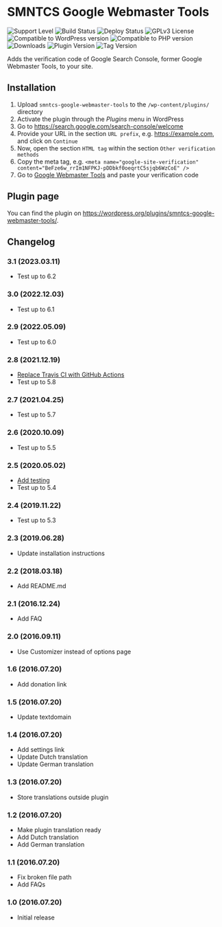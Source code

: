 # SMNTCS Google Webmaster Tools

![Support Level](https://img.shields.io/badge/support-active-green.svg)
![Build Status](https://github.com/nielslange/smntcs-google-webmaster-tools/actions/workflows/test.yml/badge.svg)
![Deploy Status](https://github.com/nielslange/smntcs-google-webmaster-tools/actions/workflows/deploy.yml/badge.svg)
![GPLv3 License](https://img.shields.io/github/license/nielslange/smntcs-google-webmaster-tools.svg)
![Compatible to WordPress version](https://plugintests.com/plugins/smntcs-google-webmaster-tools/wp-badge.svg)
![Compatible to PHP version](https://plugintests.com/plugins/smntcs-google-webmaster-tools/php-badge.svg)
![Downloads](https://img.shields.io/wordpress/plugin/dt/smntcs-google-webmaster-tools.svg)
![Plugin Version](https://img.shields.io/wordpress/plugin/v/smntcs-google-webmaster-tools.svg)
![Tag Version](https://img.shields.io/github/tag/nielslange/smntcs-google-webmaster-tools.svg)

Adds the verification code of Google Search Console, former Google Webmaster Tools, to your site.

## Installation

1. Upload `smntcs-google-webmaster-tools` to the `/wp-content/plugins/` directory
2. Activate the plugin through the _Plugins_ menu in WordPress
3. Go to https://search.google.com/search-console/welcome
4. Provide your URL in the section `URL prefix`, e.g. https://example.com, and click on `Continue`
5. Now, open the section `HTML tag` within the section `Other verification methods`
6. Copy the meta tag, e.g. `<meta name="google-site-verification" content="BeFze6w_rrIm1NFPKJ-pDDbkf0oeqrtC5sjqb6WzCoE" />`
7. Go to [Google Webmaster Tools](/wp-admin/customize.php?autofocus[control]=smntcs_google_webmaster_tools_tracking_code) and paste your verification code

## Plugin page

You can find the plugin on https://wordpress.org/plugins/smntcs-google-webmaster-tools/.

## Changelog

### 3.1 (2023.03.11)

-   Test up to 6.2

### 3.0 (2022.12.03)

-   Test up to 6.1

### 2.9 (2022.05.09)

-   Test up to 6.0

### 2.8 (2021.12.19)

-   [Replace Travis CI with GitHub Actions](https://github.com/nielslange/smntcs-google-webmaster-tools/issues/62)
-   Test up to 5.8

### 2.7 (2021.04.25)

-   Test up to 5.7

### 2.6 (2020.10.09)

-   Test up to 5.5

### 2.5 (2020.05.02)

-   [Add testing](https://github.com/nielslange/smntcs-google-webmaster-tools/issues/3)
-   Test up to 5.4

### 2.4 (2019.11.22)

-   Test up to 5.3

### 2.3 (2019.06.28)

-   Update installation instructions

### 2.2 (2018.03.18)

-   Add README.md

### 2.1 (2016.12.24)

-   Add FAQ

### 2.0 (2016.09.11)

-   Use Customizer instead of options page

### 1.6 (2016.07.20)

-   Add donation link

### 1.5 (2016.07.20)

-   Update textdomain

### 1.4 (2016.07.20)

-   Add settings link
-   Update Dutch translation
-   Update German translation

### 1.3 (2016.07.20)

-   Store translations outside plugin

### 1.2 (2016.07.20)

-   Make plugin translation ready
-   Add Dutch translation
-   Add German translation

### 1.1 (2016.07.20)

-   Fix broken file path
-   Add FAQs

### 1.0 (2016.07.20)

-   Initial release
